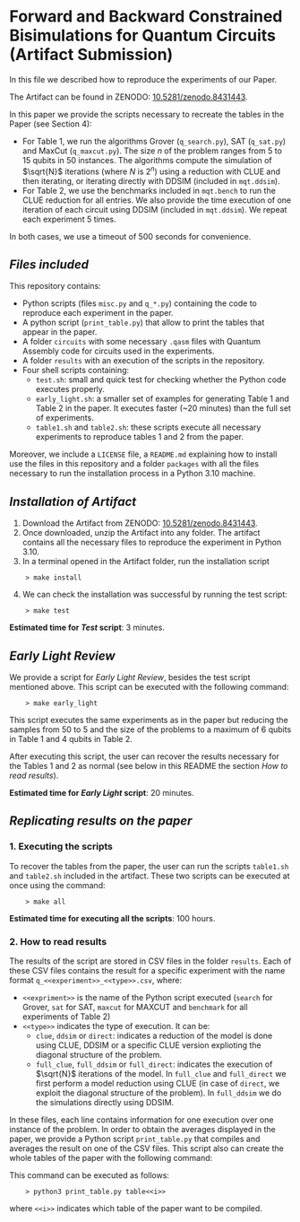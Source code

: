 # **Forward and Backward Constrained Bisimulations for Quantum Circuits (Artifact Submission)**

In this file we described how to reproduce the experiments of our Paper. 

The Artifact can be found in ZENODO: [10.5281/zenodo.8431443](https://doi.org/10.5281/zenodo.8431443).

In this paper we provide the scripts necessary to recreate the tables in the Paper (see Section 4):

* For Table 1, we run the algorithms Grover (`q_search.py`), SAT (`q_sat.py`) and MaxCut (`q_maxcut.py`). The size $n$ of the problem ranges from 5 to 15 qubits in 50 instances. The algorithms compute the simulation of $\sqrt{N}$ iterations (where $N$ is $2^{n}$) using a reduction with CLUE and then iterating, or iterating directly with DDSIM (included in `mqt.ddsim`).
* For Table 2, we use the benchmarks included in `mqt.bench` to run the CLUE reduction for all entries. We also provide the time execution of one iteration of each circuit using DDSIM (included in `mqt.ddsim`). We repeat each experiment 5 times.

In both cases, we use a timeout of 500 seconds for convenience.

## *Files included*

This repository contains:

* Python scripts (files `misc.py` and `q_*.py`) containing the code to reproduce each experiment in the paper.
* A python script (`print_table.py`) that allow to print the tables that appear in the paper.
* A folder `circuits` with some necessary `.qasm` files with Quantum Assembly code for circuits used in the experiments.
* A folder `results` with an execution of the scripts in the repository. 
* Four shell scripts containing:
  * `test.sh`: small and quick test for checking whether the Python code executes properly.
  * `early_light.sh`: a smaller set of examples for generating Table 1 and Table 2 in the paper. It executes faster (~20 minutes) than the full set of experiments.
  * `table1.sh` and `table2.sh`: these scripts execute all necessary experiments to reproduce tables 1 and 2 from the paper.

Moreover, we include a `LICENSE` file, a `README.md` explaining how to install use the files in this repository and a folder `packages` with all the files necessary to run the installation process in a Python 3.10 machine.

## *Installation of Artifact*

1. Download the Artifact from ZENODO: [10.5281/zenodo.8431443](https://doi.org/10.5281/zenodo.8431443).
2. Once downloaded, unzip the Artifact into any folder. The artifact contains all the necessary files to reproduce the experiment in Python 3.10.
3. In a terminal opened in the Artifact folder, run the installation script
```
    > make install
```
4. We can check the installation was successful by running the test script:
```
    > make test
```

**Estimated time for *Test* script**: 3 minutes.

## *Early Light Review*

We provide a script for *Early Light Review*, besides the test script mentioned above. This script can be executed with the following command:
```
    > make early_light
```
This script executes the same experiments as in the paper but reducing the samples from 50 to 5 and the size of the problems to a maximum of 6 qubits in Table 1 and 4 qubits in Table 2.

After executing this script, the user can recover the results necessary for the Tables 1 and 2 as normal (see below in this README the section *How to read results*).

**Estimated time for *Early Light* script**: 20 minutes.

## *Replicating results on the paper*

### 1. Executing the scripts

To recover the tables from the paper, the user can run the scripts `table1.sh` and `table2.sh` included in the artifact. These two scripts can be executed at once using the command:
```
    > make all
```

**Estimated time for executing all the scripts**: 100 hours.

### 2. How to read results

The results of the script are stored in CSV files in the folder `results`. Each of these CSV files contains the result for a specific experiment with the name format `q_<<experiment>>_<<type>>.csv`, where:

* `<<expriment>>` is the name of the Python script executed (`search` for Grover, `sat` for SAT, `maxcut` for MAXCUT and `benchmark` for all experiments of Table 2)
* `<<type>>` indicates the type of execution. It can be:
  * `clue`, `ddsim` or `direct`: indicates a reduction of the model is done using CLUE, DDSIM or a specific CLUE version explioting the diagonal structure of the problem.
  * `full_clue`, `full_ddsim` or `full_direct`: indicates the execution of $\sqrt{N}$ iterations of the model. In `full_clue` and `full_direct` we first perform a model reduction using CLUE (in case of `direct`, we exploit the diagonal structure of the problem). In `full_ddsim` we do the simulations directly using DDSIM.

In these files, each line contains information for one execution over one instance of the problem. In order to obtain the averages displayed in the paper, we provide a Python script `print_table.py` that compiles and averages the result on one of the CSV files. This script also can create the whole tables of the paper with the following command:

This command can be executed as follows:
```
    > python3 print_table.py table<<i>>
```

where `<<i>>` indicates which table of the paper want to be compiled.